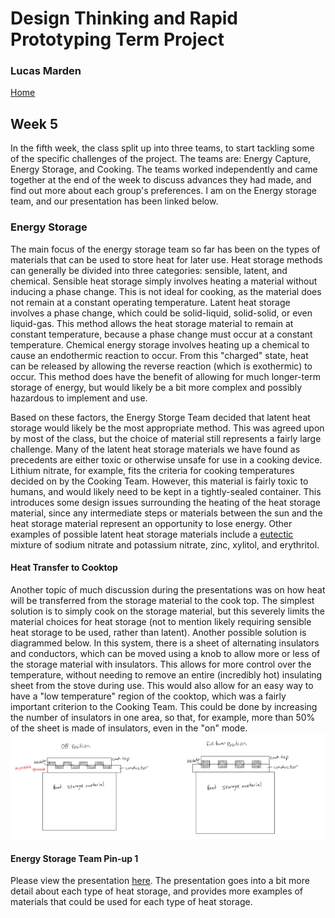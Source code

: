 # Design Thinking and Rapid Prototyping Term Project
### Lucas Marden
[Home](https://lmarden.github.io/rapid-prototyping/)   

## Week 5
In the fifth week, the class split up into three teams, to start tackling some of the specific challenges of the project. The teams are: Energy Capture, Energy Storage, and Cooking. The teams worked independently and came together at the end of the week to discuss advances they had made, and find out more about each group's preferences. I am on the Energy storage team, and our presentation has been linked below.


### Energy Storage 
The main focus of the energy storage team so far has been on the types of materials that can be used to store heat for later use. Heat storage methods can generally be divided into three categories: sensible, latent, and chemical. Sensible heat storage simply involves heating a material without inducing a phase change. This is not ideal for cooking, as the material does not remain at a constant operating temperature. Latent heat storage involves a phase change, which could be solid-liquid, solid-solid, or even liquid-gas. This method allows the heat storage material to remain at constant temperature, because a phase change must occur at a constant temperature. Chemical energy storage involves heating up a chemical to cause an endothermic reaction to occur. From this "charged" state, heat can be released by allowing the reverse reaction (which is exothermic) to occur. This method does have the benefit of allowing for much longer-term storage of energy, but would likely be a bit more complex and possibly hazardous to implement and use. 

Based on these factors, the Energy Storge Team decided that latent heat storage would likely be the most appropriate method. This was agreed upon by most of the class, but the choice of material still represents a fairly large challenge. Many of the latent heat storage materials we have found as precedents are either toxic or otherwise unsafe for use in a cooking device. Lithium nitrate, for example, fits the criteria for cooking temperatures decided on by the Cooking Team. However, this material is fairly toxic to humans, and would likely need to be kept in a tightly-sealed container. This introduces some design issues surrounding the heating of the heat storage material, since any intermediate steps or materials between the sun and the heat storage material represent an opportunity to lose energy. Other examples of possible latent heat storage materials include a [eutectic](https://en.wikipedia.org/wiki/Eutectic_system) mixture of sodium nitrate and potassium nitrate, zinc, xylitol, and erythritol.

#### Heat Transfer to Cooktop
Another topic of much discussion during the presentations was on how heat will be transferred from the storage material to the cook top. The simplest solution is to simply cook on the storage material, but this severely limits the material choices for heat storage (not to mention likely requiring sensible heat storage to be used, rather than latent). Another possible solution is diagrammed below. In this system, there is a sheet of alternating insulators and conductors, which can be moved using a knob to allow more or less of the storage material with insulators. This allows for more control over the temperature, without needing to remove an entire (incredibly hot) insulating sheet from the stove during use. This would also allow for an easy way to have a "low temperature" region of the cooktop, which was a fairly important criterion to the Cooking Team. This could be done by increasing the number of insulators in one area, so that, for example, more than 50% of the sheet is made of insulators, even in the "on" mode.  
![](./Images/heat_transfer_diagram.png) 

#### Energy Storage Team Pin-up 1
Please view the presentation [here](https://docs.google.com/presentation/d/1L8QO2hFe0YEIImoED_7eao3nOXle57VCv-ufpZuIcac/edit?usp=sharing). The presentation goes into a bit more detail about each type of heat storage, and provides more examples of materials that could be used for each type of heat storage.
